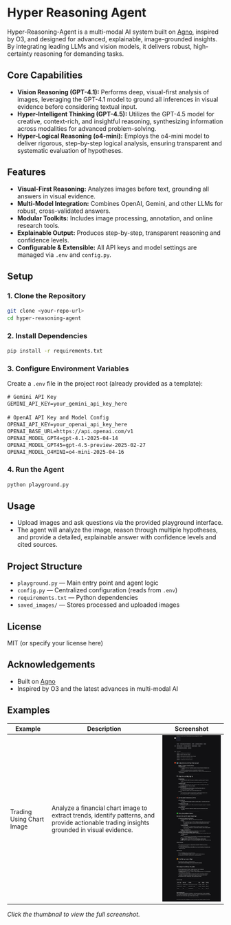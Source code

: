 # Hyper Reasoning Agent

Hyper-Reasoning-Agent is a multi-modal AI system built on [Agno](https://github.com/agnos-ai/agno), inspired by O3, and designed for advanced, explainable, image-grounded insights. By integrating leading LLMs and vision models, it delivers robust, high-certainty reasoning for demanding tasks.

## Core Capabilities

- **Vision Reasoning (GPT-4.1):** Performs deep, visual-first analysis of images, leveraging the GPT-4.1 model to ground all inferences in visual evidence before considering textual input.
- **Hyper-Intelligent Thinking (GPT-4.5):** Utilizes the GPT-4.5 model for creative, context-rich, and insightful reasoning, synthesizing information across modalities for advanced problem-solving.
- **Hyper-Logical Reasoning (o4-mini):** Employs the o4-mini model to deliver rigorous, step-by-step logical analysis, ensuring transparent and systematic evaluation of hypotheses.

## Features
- **Visual-First Reasoning:** Analyzes images before text, grounding all answers in visual evidence.
- **Multi-Model Integration:** Combines OpenAI, Gemini, and other LLMs for robust, cross-validated answers.
- **Modular Toolkits:** Includes image processing, annotation, and online research tools.
- **Explainable Output:** Produces step-by-step, transparent reasoning and confidence levels.
- **Configurable & Extensible:** All API keys and model settings are managed via `.env` and `config.py`.

## Setup

### 1. Clone the Repository
```bash
git clone <your-repo-url>
cd hyper-reasoning-agent
```

### 2. Install Dependencies
```bash
pip install -r requirements.txt
```

### 3. Configure Environment Variables
Create a `.env` file in the project root (already provided as a template):

```
# Gemini API Key
GEMINI_API_KEY=your_gemini_api_key_here

# OpenAI API Key and Model Config
OPENAI_API_KEY=your_openai_api_key_here
OPENAI_BASE_URL=https://api.openai.com/v1
OPENAI_MODEL_GPT4=gpt-4.1-2025-04-14
OPENAI_MODEL_GPT45=gpt-4.5-preview-2025-02-27
OPENAI_MODEL_O4MINI=o4-mini-2025-04-16
```

### 4. Run the Agent
```bash
python playground.py
```

## Usage
- Upload images and ask questions via the provided playground interface.
- The agent will analyze the image, reason through multiple hypotheses, and provide a detailed, explainable answer with confidence levels and cited sources.

## Project Structure
- `playground.py` — Main entry point and agent logic
- `config.py` — Centralized configuration (reads from `.env`)
- `requirements.txt` — Python dependencies
- `saved_images/` — Stores processed and uploaded images

## License
MIT (or specify your license here)

## Acknowledgements
- Built on [Agno](https://github.com/agnos-ai/agno)
- Inspired by O3 and the latest advances in multi-modal AI 

## Examples

| Example                     | Description                                                                                                   | Screenshot                                      |
|-----------------------------|---------------------------------------------------------------------------------------------------------------|-------------------------------------------------|
| Trading Using Chart Image   | Analyze a financial chart image to extract trends, identify patterns, and provide actionable trading insights grounded in visual evidence. | [![Trading Chart Example](screenshots/trading.png)](screenshots/trading.png) |

*Click the thumbnail to view the full screenshot.* 